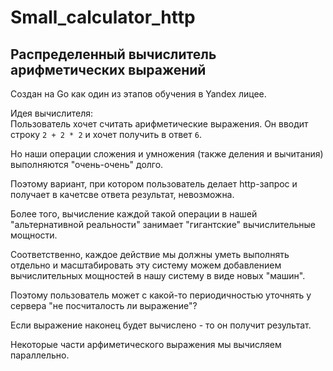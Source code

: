 # Small_calculator_http
## Распределенный вычислитель арифметических выражений

Создан на Go как один из этапов обучения в Yandex лицее.

Идея вычислителя:<br>
Пользователь хочет считать арифметические выражения. Он вводит строку `2 + 2 * 2` и хочет получить в ответ `6`.

Но наши операции сложения и умножения (также деления и вычитания) выполняются "очень-очень" долго.

Поэтому вариант, при котором пользователь делает http-запрос и получает в качетсве ответа результат, невозможна.

Более того, вычисление каждой такой операции в нашей "альтернативной реальности" занимает "гигантские" вычислительные мощности.

Соответственно, каждое действие мы должны уметь выполнять отдельно и масштабировать эту систему можем добавлением вычислительных мощностей в нашу систему в виде новых "машин".

Поэтому пользователь может с какой-то периодичностью уточнять у сервера "не посчиталость ли выражение"?

Если выражение наконец будет вычислено - то он получит результат.

Некоторые части арфиметического выражения мы вычисляем параллельно.
